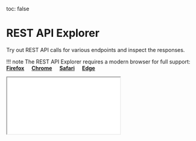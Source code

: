 toc: false

# REST API Explorer

Try out REST API calls for various endpoints and inspect the responses.

!!! note
    The REST API Explorer requires a modern browser for full support:  
    **[Firefox](https://www.mozilla.org/en-US/firefox/new/)**&nbsp;&nbsp;&nbsp;&nbsp;
    **[Chrome](https://www.google.com/chrome/)**&nbsp;&nbsp;&nbsp;&nbsp;
    **[Safari](https://www.apple.com/safari/)**&nbsp;&nbsp;&nbsp;&nbsp;
    **[Edge](https://www.microsoft.com/en-us/windows/microsoft-edge)**

<iframe id="swagger-frame" src="/explorer/build/index.html" scrolling="no" class="swagger-docs">
</iframe>
